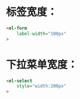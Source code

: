 
# 标签宽度：
```html
<el-form 
    label-width="100px"
>
```

# 下拉菜单宽度：
```html
<el-select
    style="width:200px"
>
```